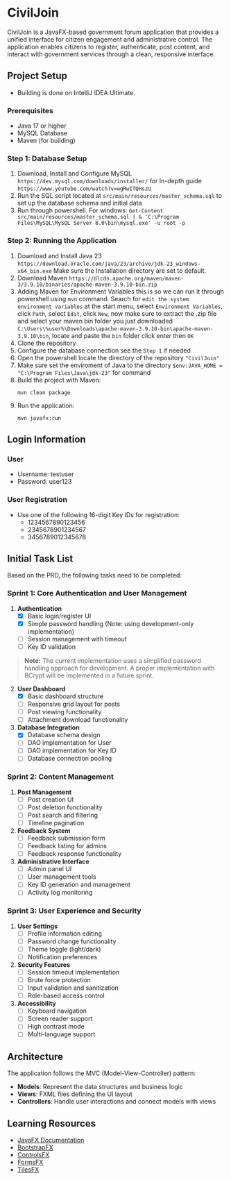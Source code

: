 # CivilJoin

CivilJoin is a JavaFX-based government forum application that provides a unified interface for citizen engagement and administrative control. The application enables citizens to register, authenticate, post content, and interact with government services through a clean, responsive interface.

## Project Setup

- Building is done on IntelliJ IDEA Ultimate.

### Prerequisites

- Java 17 or higher
- MySQL Database
- Maven (for building)

### Step 1: Database Setup

1. Download, Install and Configure MySQL `https://dev.mysql.com/downloads/installer/` for In-depth guide `https://www.youtube.com/watch?v=wgRwITQHszU`
2. Run the SQL script located at `src/main/resources/master_schema.sql` to set up the database schema and initial data
3. Run through powershell. For windows: `Get-Content src/main/resources/master_schema.sql | & 'C:\Program Files\MySQL\MySQL Server 8.0\bin\mysql.exe' -u root -p`

### Step 2: Running the Application

1. Download and Install Java 23 `https://download.oracle.com/java/23/archive/jdk-23_windows-x64_bin.exe` Make sure the Installation directory are set to default.
2. Download Maven `https://dlcdn.apache.org/maven/maven-3/3.9.10/binaries/apache-maven-3.9.10-bin.zip`
3. Adding Maven for Environment Variables this is so we can run it through powershell using `mvn` command. Search for `edit the system environment variables` at the start menu, select `Environment Variables`, click `Path`, select `Edit`, click `New`, now make sure to extract the .zip file and select your maven bin folder you just downloaded `C:\Users\%user%\Downloads\apache-maven-3.9.10-bin\apache-maven-3.9.10\bin`, locate and paste the `bin` folder click enter then `OK`
4. Clone the repository
5. Configure the database connection see the `Step 1` if needed
6. Open the powershell locate the directory of the repository `"CivilJoin"`
3. Make sure set the enviroment of Java to the directory `$env:JAVA_HOME = "C:\Program Files\Java\jdk-23"` for command
4. Build the project with Maven:
   ```
   mvn clean package
   ```
4. Run the application:
   ```
   mvn javafx:run
   ```

## Login Information

### User
- Username: testuser
- Password: user123

### User Registration
- Use one of the following 16-digit Key IDs for registration:
  - 1234567890123456
  - 2345678901234567
  - 3456789012345678

## Initial Task List

Based on the PRD, the following tasks need to be completed:

### Sprint 1: Core Authentication and User Management

1. **Authentication**
   - [x] Basic login/register UI
   - [x] Simple password handling (Note: using development-only implementation)
   - [ ] Session management with timeout
   - [ ] Key ID validation

> **Note:** The current implementation uses a simplified password handling approach for development. 
> A proper implementation with BCrypt will be implemented in a future sprint.

2. **User Dashboard**
   - [x] Basic dashboard structure
   - [ ] Responsive grid layout for posts
   - [ ] Post viewing functionality
   - [ ] Attachment download functionality

3. **Database Integration**
   - [x] Database schema design
   - [ ] DAO implementation for User
   - [ ] DAO implementation for Key ID
   - [ ] Database connection pooling

### Sprint 2: Content Management

1. **Post Management**
   - [ ] Post creation UI
   - [ ] Post deletion functionality
   - [ ] Post search and filtering
   - [ ] Timeline pagination

2. **Feedback System**
   - [ ] Feedback submission form
   - [ ] Feedback listing for admins
   - [ ] Feedback response functionality

3. **Administrative Interface**
   - [ ] Admin panel UI
   - [ ] User management tools
   - [ ] Key ID generation and management
   - [ ] Activity log monitoring

### Sprint 3: User Experience and Security

1. **User Settings**
   - [ ] Profile information editing
   - [ ] Password change functionality
   - [ ] Theme toggle (light/dark)
   - [ ] Notification preferences

2. **Security Features**
   - [ ] Session timeout implementation
   - [ ] Brute force protection
   - [ ] Input validation and sanitization
   - [ ] Role-based access control

3. **Accessibility**
   - [ ] Keyboard navigation
   - [ ] Screen reader support
   - [ ] High contrast mode
   - [ ] Multi-language support

## Architecture

The application follows the MVC (Model-View-Controller) pattern:

- **Models**: Represent the data structures and business logic
- **Views**: FXML files defining the UI layout
- **Controllers**: Handle user interactions and connect models with views

## Learning Resources

- [JavaFX Documentation](https://openjfx.io/javadoc/17/)
- [BootstrapFX](https://github.com/kordamp/bootstrapfx)
- [ControlsFX](https://github.com/controlsfx/controlsfx)
- [FormsFX](https://github.com/dlsc-software-consulting-gmbh/FormsFX)
- [TilesFX](https://github.com/HanSolo/tilesfx) 